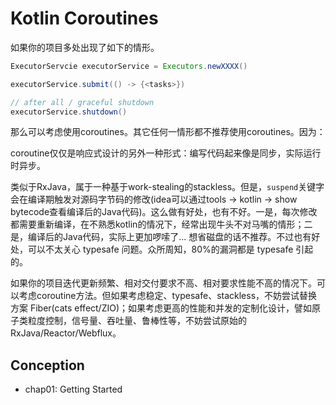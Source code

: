 # Kotlin Coroutines


如果你的项目多处出现了如下的情形。

```java
ExecutorServcie executorService = Executors.newXXXX()

executorService.submit(() -> {<tasks>})

// after all / graceful shutdown
executorService.shutdown()
```

那么可以考虑使用coroutines。其它任何一情形都不推荐使用coroutines。因为：

coroutine仅仅是响应式设计的另外一种形式：编写代码起来像是同步，实际运行时异步。

类似于RxJava，属于一种基于work-stealing的stackless。但是，`suspend`关键字会在编译期触发对源码字节码的修改(idea可以通过tools -> kotlin -> show bytecode查看编译后的Java代码)。这么做有好处，也有不好。一是，每次修改都需要重新编译，在不熟悉kotlin的情况下，经常出现牛头不对马嘴的情形；二是，编译后的Java代码，实际上更加啰嗦了... 想省磁盘的话不推荐。不过也有好处，可以不太关心 typesafe 问题。众所周知，80%的漏洞都是 typesafe 引起的。

如果你的项目迭代更新频繁、相对交付要求不高、相对要求性能不高的情况下。可以考虑coroutine方法。但如果考虑稳定、typesafe、stackless，不妨尝试替换方案 Fiber(cats effect/ZIO)；如果考虑更高的性能和并发的定制化设计，譬如原子类粒度控制，信号量、吞吐量、鲁棒性等，不妨尝试原始的RxJava/Reactor/Webflux。





## Conception

- chap01: Getting Started
